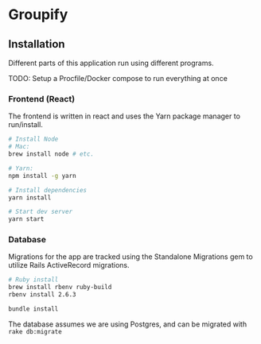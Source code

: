 # Groupify

## Installation

Different parts of this application run using different programs.

TODO: Setup a Procfile/Docker compose to run everything at once

### Frontend (React)

The frontend is written in react and uses the Yarn package manager to run/install.

```bash
# Install Node
# Mac:
brew install node # etc.

# Yarn:
npm install -g yarn

# Install dependencies
yarn install

# Start dev server
yarn start
```

### Database

Migrations for the app are tracked using the Standalone Migrations gem to utilize
Rails ActiveRecord migrations.

```bash
# Ruby install
brew install rbenv ruby-build
rbenv install 2.6.3

bundle install
```

The database assumes we are using Postgres, and can be migrated with `rake db:migrate`
